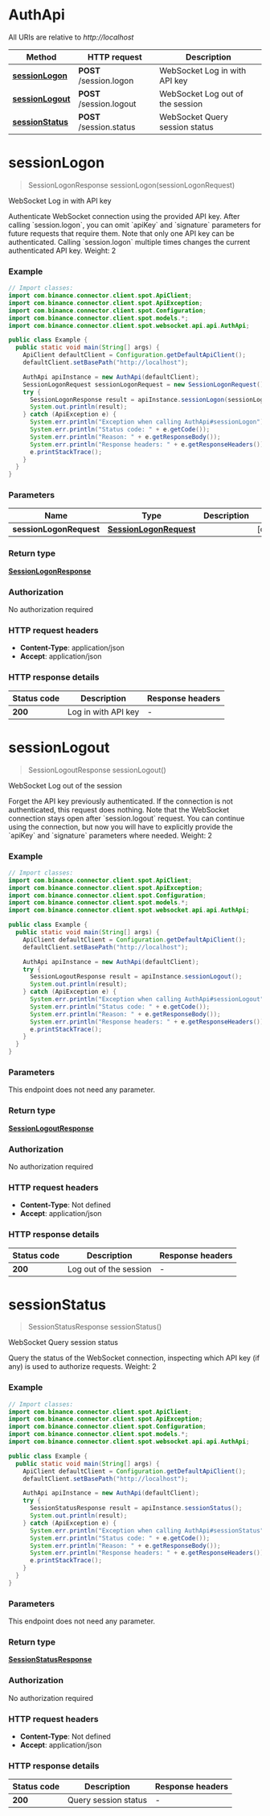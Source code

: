 # AuthApi

All URIs are relative to *http://localhost*

| Method | HTTP request | Description |
|------------- | ------------- | -------------|
| [**sessionLogon**](AuthApi.md#sessionLogon) | **POST** /session.logon | WebSocket Log in with API key |
| [**sessionLogout**](AuthApi.md#sessionLogout) | **POST** /session.logout | WebSocket Log out of the session |
| [**sessionStatus**](AuthApi.md#sessionStatus) | **POST** /session.status | WebSocket Query session status |


<a id="sessionLogon"></a>
# **sessionLogon**
> SessionLogonResponse sessionLogon(sessionLogonRequest)

WebSocket Log in with API key

Authenticate WebSocket connection using the provided API key.  After calling &#x60;session.logon&#x60;, you can omit &#x60;apiKey&#x60; and &#x60;signature&#x60; parameters for future requests that require them.  Note that only one API key can be authenticated. Calling &#x60;session.logon&#x60; multiple times changes the current authenticated API key. Weight: 2

### Example
```java
// Import classes:
import com.binance.connector.client.spot.ApiClient;
import com.binance.connector.client.spot.ApiException;
import com.binance.connector.client.spot.Configuration;
import com.binance.connector.client.spot.models.*;
import com.binance.connector.client.spot.websocket.api.api.AuthApi;

public class Example {
  public static void main(String[] args) {
    ApiClient defaultClient = Configuration.getDefaultApiClient();
    defaultClient.setBasePath("http://localhost");

    AuthApi apiInstance = new AuthApi(defaultClient);
    SessionLogonRequest sessionLogonRequest = new SessionLogonRequest(); // SessionLogonRequest | 
    try {
      SessionLogonResponse result = apiInstance.sessionLogon(sessionLogonRequest);
      System.out.println(result);
    } catch (ApiException e) {
      System.err.println("Exception when calling AuthApi#sessionLogon");
      System.err.println("Status code: " + e.getCode());
      System.err.println("Reason: " + e.getResponseBody());
      System.err.println("Response headers: " + e.getResponseHeaders());
      e.printStackTrace();
    }
  }
}
```

### Parameters

| Name | Type | Description  | Notes |
|------------- | ------------- | ------------- | -------------|
| **sessionLogonRequest** | [**SessionLogonRequest**](SessionLogonRequest.md)|  | [optional] |

### Return type

[**SessionLogonResponse**](SessionLogonResponse.md)

### Authorization

No authorization required

### HTTP request headers

 - **Content-Type**: application/json
 - **Accept**: application/json

### HTTP response details
| Status code | Description | Response headers |
|-------------|-------------|------------------|
| **200** | Log in with API key |  -  |

<a id="sessionLogout"></a>
# **sessionLogout**
> SessionLogoutResponse sessionLogout()

WebSocket Log out of the session

Forget the API key previously authenticated. If the connection is not authenticated, this request does nothing.  Note that the WebSocket connection stays open after &#x60;session.logout&#x60; request. You can continue using the connection, but now you will have to explicitly provide the &#x60;apiKey&#x60; and &#x60;signature&#x60; parameters where needed. Weight: 2

### Example
```java
// Import classes:
import com.binance.connector.client.spot.ApiClient;
import com.binance.connector.client.spot.ApiException;
import com.binance.connector.client.spot.Configuration;
import com.binance.connector.client.spot.models.*;
import com.binance.connector.client.spot.websocket.api.api.AuthApi;

public class Example {
  public static void main(String[] args) {
    ApiClient defaultClient = Configuration.getDefaultApiClient();
    defaultClient.setBasePath("http://localhost");

    AuthApi apiInstance = new AuthApi(defaultClient);
    try {
      SessionLogoutResponse result = apiInstance.sessionLogout();
      System.out.println(result);
    } catch (ApiException e) {
      System.err.println("Exception when calling AuthApi#sessionLogout");
      System.err.println("Status code: " + e.getCode());
      System.err.println("Reason: " + e.getResponseBody());
      System.err.println("Response headers: " + e.getResponseHeaders());
      e.printStackTrace();
    }
  }
}
```

### Parameters
This endpoint does not need any parameter.

### Return type

[**SessionLogoutResponse**](SessionLogoutResponse.md)

### Authorization

No authorization required

### HTTP request headers

 - **Content-Type**: Not defined
 - **Accept**: application/json

### HTTP response details
| Status code | Description | Response headers |
|-------------|-------------|------------------|
| **200** | Log out of the session |  -  |

<a id="sessionStatus"></a>
# **sessionStatus**
> SessionStatusResponse sessionStatus()

WebSocket Query session status

Query the status of the WebSocket connection, inspecting which API key (if any) is used to authorize requests. Weight: 2

### Example
```java
// Import classes:
import com.binance.connector.client.spot.ApiClient;
import com.binance.connector.client.spot.ApiException;
import com.binance.connector.client.spot.Configuration;
import com.binance.connector.client.spot.models.*;
import com.binance.connector.client.spot.websocket.api.api.AuthApi;

public class Example {
  public static void main(String[] args) {
    ApiClient defaultClient = Configuration.getDefaultApiClient();
    defaultClient.setBasePath("http://localhost");

    AuthApi apiInstance = new AuthApi(defaultClient);
    try {
      SessionStatusResponse result = apiInstance.sessionStatus();
      System.out.println(result);
    } catch (ApiException e) {
      System.err.println("Exception when calling AuthApi#sessionStatus");
      System.err.println("Status code: " + e.getCode());
      System.err.println("Reason: " + e.getResponseBody());
      System.err.println("Response headers: " + e.getResponseHeaders());
      e.printStackTrace();
    }
  }
}
```

### Parameters
This endpoint does not need any parameter.

### Return type

[**SessionStatusResponse**](SessionStatusResponse.md)

### Authorization

No authorization required

### HTTP request headers

 - **Content-Type**: Not defined
 - **Accept**: application/json

### HTTP response details
| Status code | Description | Response headers |
|-------------|-------------|------------------|
| **200** | Query session status |  -  |

